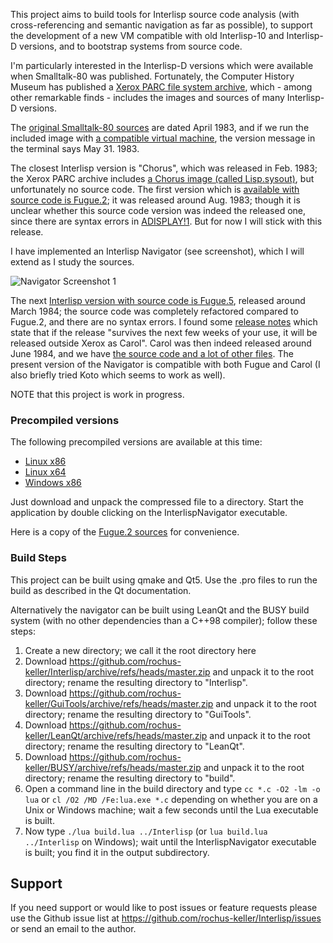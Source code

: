 This project aims to build tools for Interlisp source code analysis (with cross-referencing and semantic navigation as far as possible), to support the development of a new VM compatible with old Interlisp-10 and Interlisp-D versions, and to bootstrap systems from source code.

I'm particularly interested in the Interlisp-D versions which were available when Smalltalk-80 was published. Fortunately, the Computer History Museum has published a [Xerox PARC file system archive](https://xeroxparcarchive.computerhistory.org/), which - among other remarkable finds - includes the images and sources of many Interlisp-D versions.

The [original Smalltalk-80 sources](http://www.wolczko.com/st80/image.tar.gz) are dated April 1983, and if we run the included image with [a compatible virtual machine](https://github.com/rochus-keller/Smalltalk), the version message in the terminal says May 31. 1983. 

The closest Interlisp version is "Chorus", which was released in Feb. 1983; the Xerox PARC archive includes [a Chorus image (called Lisp.sysout)](https://xeroxparcarchive.computerhistory.org/eris/lisp/chorus/basics/.index.html), but unfortunately no source code. The first version which is [available with source code is Fugue.2](https://xeroxparcarchive.computerhistory.org/eris/lisp/fugue.2/sources/.index.html); it was released around Aug. 1983; though it is unclear whether this source code version was indeed the released one, since there are syntax errors in [ADISPLAY!1](https://xeroxparcarchive.computerhistory.org/eris/lisp/fugue.2/sources/.ADISPLAY!1.html). But for now I will stick with this release.

I have implemented an Interlisp Navigator (see screenshot), which I will extend as I study the sources.

![Navigator Screenshot 1](http://software.rochus-keller.ch/interlisp-navigator-screenshot-0.2.0-1.png)


The next [Interlisp version with source code is Fugue.5](https://xeroxparcarchive.computerhistory.org/eris/lisp/fugue.5/.index.html), released around March 1984; the source code was completely refactored compared to Fugue.2, and there are no syntax errors. I found some [release notes](https://xeroxparcarchive.computerhistory.org/erinyes/lisp/fugue.6/doc/.CAROLRELEASE.TED!1.html) which state that if the release "survives the next few weeks of your use, it will be released outside Xerox as Carol". Carol was then indeed released around June 1984, and we have [the source code and a lot of other files](https://xeroxparcarchive.computerhistory.org/eris/lisp/carol/.index.html). The present version of the Navigator is compatible with both Fugue and Carol (I also briefly tried Koto which seems to work as well).

NOTE that this project is work in progress.

### Precompiled versions

The following precompiled versions are available at this time:

- [Linux x86](http://software.rochus-keller.ch/InterlispTools_linux_i386.tar.gz)
- [Linux x64](http://software.rochus-keller.ch/InterlispTools_linux_x64.tar.gz)
- [Windows x86](http://software.rochus-keller.ch/InterlispTools_win32.zip)

Just download and unpack the compressed file to a directory. Start the application by double clicking on the InterlispNavigator executable. 

Here is a copy of the [Fugue.2 sources](http://software.rochus-keller.ch/interlisp-fugue-2-sources.zip) for convenience.

### Build Steps

This project can be built using qmake and Qt5. Use the .pro files to run the build as described in the Qt documentation. 

Alternatively the navigator can be built using LeanQt and the BUSY build system (with no other dependencies than a C++98 compiler); follow these steps:

1. Create a new directory; we call it the root directory here
1. Download https://github.com/rochus-keller/Interlisp/archive/refs/heads/master.zip and unpack it to the root directory; rename the resulting directory to "Interlisp".
1. Download https://github.com/rochus-keller/GuiTools/archive/refs/heads/master.zip and unpack it to the root directory; rename the resulting directory to "GuiTools".
1. Download https://github.com/rochus-keller/LeanQt/archive/refs/heads/master.zip and unpack it to the root directory; rename the resulting directory to "LeanQt".
1. Download https://github.com/rochus-keller/BUSY/archive/refs/heads/master.zip and unpack it to the root directory; rename the resulting directory to "build".
1. Open a command line in the build directory and type `cc *.c -O2 -lm -o lua` or `cl /O2 /MD /Fe:lua.exe *.c` depending on whether you are on a Unix or Windows machine; wait a few seconds until the Lua executable is built.
1. Now type `./lua build.lua ../Interlisp` (or `lua build.lua ../Interlisp` on Windows); wait until the InterlispNavigator executable is built; you find it in the output subdirectory.

## Support

If you need support or would like to post issues or feature requests please use the Github issue list at https://github.com/rochus-keller/Interlisp/issues or send an email to the author.
